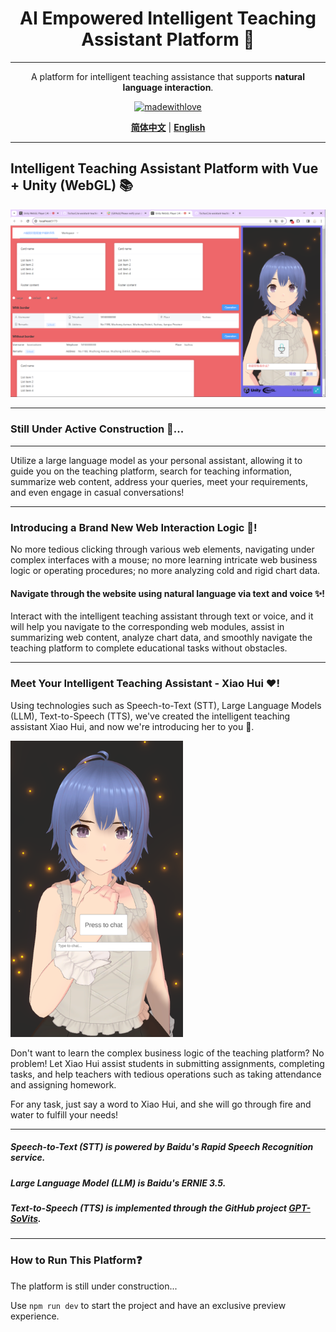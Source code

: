 <div align="center">
<h1> AI Empowered Intelligent Teaching Assistant Platform 💯</h1>

***
A platform for intelligent teaching assistance that supports **natural language interaction**.

[![madewithlove](https://img.shields.io/badge/made_with-%E2%9D%A4-red?style=for-the-badge&labelColor=orange)](https://github.com/TochusC/ai-assistant-teaching-website)

[**简体中文**](./README.md) | [**English**](./docs/cn/README.md)

</div>

---

## Intelligent Teaching Assistant Platform with Vue + Unity (WebGL) 📚
![example.png](..%2F..%2Fexample_image%2Fexample.png)
***
### Still Under Active Construction 🔨...
***

Utilize a large language model as your personal assistant, allowing it to guide you on the teaching platform, search for teaching information, summarize web content, address your queries, meet your requirements, and even engage in casual conversations!

***
### Introducing a Brand New Web Interaction Logic 👾!
No more tedious clicking through various web elements, navigating under complex interfaces with a mouse; no more learning intricate web business logic or operating procedures; no more analyzing cold and rigid chart data.
#### Navigate through the website using natural language via text and voice ✨!
Interact with the intelligent teaching assistant through text or voice, and it will help you navigate to the corresponding web modules, assist in summarizing web content, analyze chart data, and smoothly navigate the teaching platform to complete educational tasks without obstacles.
***
### Meet Your Intelligent Teaching Assistant - Xiao Hui ❤️!

Using technologies such as Speech-to-Text (STT), Large Language Models (LLM), Text-to-Speech (TTS), we've created the intelligent teaching assistant Xiao Hui, and now we're introducing her to you 🥰.

![example_0.png](..%2F..%2Fexample_image%2Fexample_0.png)

Don't want to learn the complex business logic of the teaching platform? No problem!
Let Xiao Hui assist students in submitting assignments, completing tasks, and help teachers with tedious operations such as taking attendance and assigning homework.

For any task, just say a word to Xiao Hui, and she will go through fire and water to fulfill your needs!

***
##### Speech-to-Text (STT) is powered by Baidu's Rapid Speech Recognition service.
##### Large Language Model (LLM) is Baidu's ERNIE 3.5.
##### Text-to-Speech (TTS) is implemented through the GitHub project [GPT-SoVits](https://github.com/RVC-Boss/GPT-SoVITS).

***
### How to Run This Platform❓
The platform is still under construction...

Use
`
npm run dev
`
to start the project and have an exclusive preview experience.
